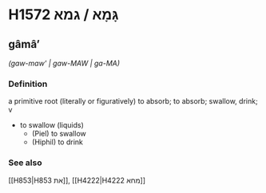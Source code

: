 # H1572 גָּמָא / גמא

## gâmâʼ

_(gaw-maw' | ɡaw-MAW | ɡa-MA)_

### Definition

a primitive root (literally or figuratively) to absorb; to absorb; swallow, drink; v

- to swallow (liquids)
  - (Piel) to swallow
  - (Hiphil) to drink

### See also

[[H853|H853 את]], [[H4222|H4222 מחא]]
